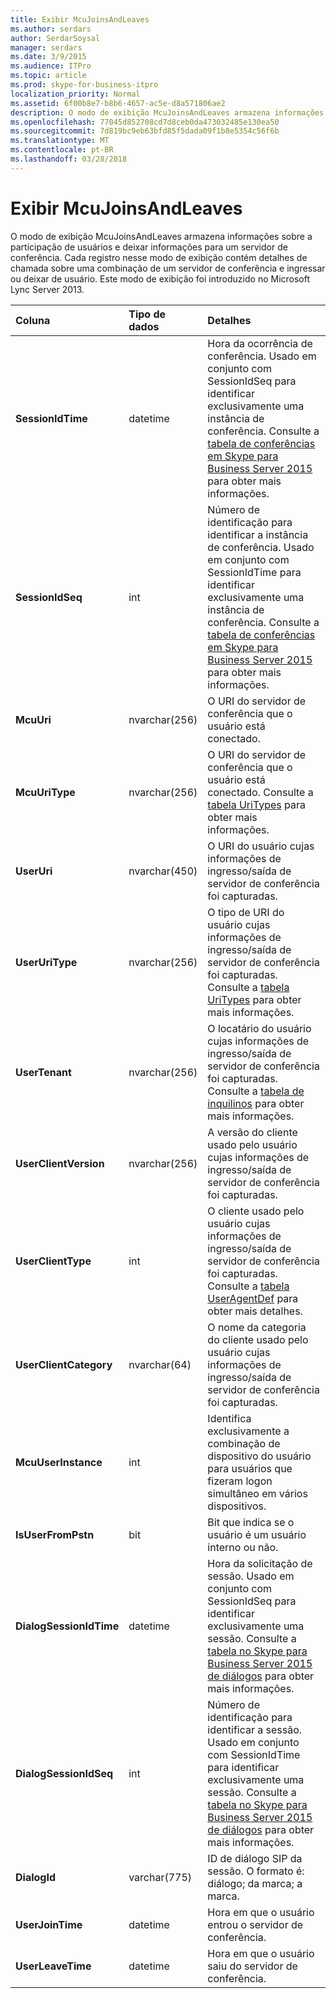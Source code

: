 ```yaml
---
title: Exibir McuJoinsAndLeaves
ms.author: serdars
author: SerdarSoysal
manager: serdars
ms.date: 3/9/2015
ms.audience: ITPro
ms.topic: article
ms.prod: skype-for-business-itpro
localization_priority: Normal
ms.assetid: 6f00b8e7-b8b6-4657-ac5e-d8a571806ae2
description: O modo de exibição McuJoinsAndLeaves armazena informações sobre a participação de usuários e deixar informações para um servidor de conferência. Cada registro nesse modo de exibição contém detalhes de chamada sobre uma combinação de um servidor de conferência e ingressar ou deixar de usuário. Este modo de exibição foi introduzido no Microsoft Lync Server 2013.
ms.openlocfilehash: 77045d852708cd7d8ceb0da473032485e130ea50
ms.sourcegitcommit: 7d819bc9eb63bfd85f5dada09f1b8e5354c56f6b
ms.translationtype: MT
ms.contentlocale: pt-BR
ms.lasthandoff: 03/28/2018
---
```

# <a name="mcujoinsandleaves-view"></a>Exibir McuJoinsAndLeaves
 
O modo de exibição McuJoinsAndLeaves armazena informações sobre a participação de usuários e deixar informações para um servidor de conferência. Cada registro nesse modo de exibição contém detalhes de chamada sobre uma combinação de um servidor de conferência e ingressar ou deixar de usuário. Este modo de exibição foi introduzido no Microsoft Lync Server 2013.
  
|**Coluna**|**Tipo de dados**|**Detalhes**|
|:-----|:-----|:-----|
|**SessionIdTime** <br/> |datetime  <br/> |Hora da ocorrência de conferência. Usado em conjunto com SessionIdSeq para identificar exclusivamente uma instância de conferência. Consulte a [tabela de conferências em Skype para Business Server 2015](conferences.md) para obter mais informações. <br/> |
|**SessionIdSeq** <br/> |int  <br/> |Número de identificação para identificar a instância de conferência. Usado em conjunto com SessionIdTime para identificar exclusivamente uma instância de conferência. Consulte a [tabela de conferências em Skype para Business Server 2015](conferences.md) para obter mais informações. <br/> |
|**McuUri** <br/> |nvarchar(256)  <br/> |O URI do servidor de conferência que o usuário está conectado.  <br/> |
|**McuUriType** <br/> |nvarchar(256)  <br/> |O URI do servidor de conferência que o usuário está conectado. Consulte a [tabela UriTypes](uritypes.md) para obter mais informações. <br/> |
|**UserUri** <br/> |nvarchar(450)  <br/> |O URI do usuário cujas informações de ingresso/saída de servidor de conferência foi capturadas.  <br/> |
|**UserUriType** <br/> |nvarchar(256)  <br/> |O tipo de URI do usuário cujas informações de ingresso/saída de servidor de conferência foi capturadas. Consulte a [tabela UriTypes](uritypes.md) para obter mais informações. <br/> |
|**UserTenant** <br/> |nvarchar(256)  <br/> |O locatário do usuário cujas informações de ingresso/saída de servidor de conferência foi capturadas. Consulte a [tabela de inquilinos](tenants.md) para obter mais informações. <br/> |
|**UserClientVersion** <br/> |nvarchar(256)  <br/> |A versão do cliente usado pelo usuário cujas informações de ingresso/saída de servidor de conferência foi capturadas.  <br/> |
|**UserClientType** <br/> |int  <br/> |O cliente usado pelo usuário cujas informações de ingresso/saída de servidor de conferência foi capturadas. Consulte a [tabela UserAgentDef](useragentdef.md) para obter mais detalhes. <br/> |
|**UserClientCategory** <br/> |nvarchar(64)  <br/> |O nome da categoria do cliente usado pelo usuário cujas informações de ingresso/saída de servidor de conferência foi capturadas.  <br/> |
|**McuUserInstance** <br/> |int  <br/> |Identifica exclusivamente a combinação de dispositivo do usuário para usuários que fizeram logon simultâneo em vários dispositivos.  <br/> |
|**IsUserFromPstn** <br/> |bit  <br/> |Bit que indica se o usuário é um usuário interno ou não.  <br/> |
|**DialogSessionIdTime** <br/> |datetime  <br/> |Hora da solicitação de sessão. Usado em conjunto com SessionIdSeq para identificar exclusivamente uma sessão. Consulte a [tabela no Skype para Business Server 2015 de diálogos](dialogs.md) para obter mais informações. <br/> |
|**DialogSessionIdSeq** <br/> |int  <br/> |Número de identificação para identificar a sessão. Usado em conjunto com SessionIdTime para identificar exclusivamente uma sessão. Consulte a [tabela no Skype para Business Server 2015 de diálogos](dialogs.md) para obter mais informações. <br/> |
|**DialogId** <br/> |varchar(775)  <br/> |ID de diálogo SIP da sessão. O formato é: diálogo; da marca; a marca.  <br/> |
|**UserJoinTime** <br/> |datetime  <br/> |Hora em que o usuário entrou o servidor de conferência.  <br/> |
|**UserLeaveTime** <br/> |datetime  <br/> |Hora em que o usuário saiu do servidor de conferência.  <br/> |
   

